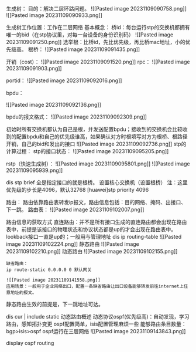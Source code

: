 生成树：
	 目的：解决二层环路问题。
	![[Pasted image 20231109090758.png]]	
	![[Pasted image 20231109090933.png]]

生成树工作位置：工作在二层网络
基本概念：
	桥id：每台运行stp的交换机都拥有唯一的bid（在stp协议里，对每一台设备的身份识别码）
![[Pasted image 20231109091250.png]]
选举根：比桥id，先比优先级，再比桥mac地址，小的优先级高。
根桥：
![[Pasted image 20231109091435.png]]

开销（cost）：
![[Pasted image 20231109091520.png]]
rpc：
![[Pasted image 20231109091903.png]]

portid：
![[Pasted image 20231109092016.png]]

bpdu：

![[Pasted image 20231109092136.png]]

bpdu的报文格式：
![[Pasted image 20231109092309.png]]

初始时所有交换机都认为自己是根，并发送配置bpdu；接收到的交换机会比较收到的配置bpdu和自己的优先级谁高，如果确认对方时根填写对方为根桥、根路径开销，自己的bid和发出的接口
![[Pasted image 20231109092736.png]]
stp的计算过程：
stp的接口状态：
![[Pasted image 20231109095205.png]]



rstp（快速生成树）：
![[Pasted image 20231109095801.png]]
![[Pasted image 20231109095939.png]]



dis stp brief
全是指定接口的就是根桥。
设置核心交换机（设置根桥）
注：这里优先级的步长是4096，默认32768
[huawei]stp priority 4096











路由：
路由依靠路由表转发ip报文，路由信息包括：目的网络、掩码、出接口、下一跳。
路由表：
![[Pasted image 20231109102007.png]]

路由信息的获取方式
	直连路由：并不是所有接口生成的直连路由都会出现在路由表中，前提是该接口的物理状态和协议状态都是up的才会出现在路由表中。
	lookback接口一直是up的；一般用与管理地址
	dis ip routing-table
	![[Pasted image 20231109102224.png]]
	静态路由
	![[Pasted image 20231109102210.png]]
	动态路由
	![[Pasted image 20231109102155.png]]

	缺省路由：
	ip route-static 0.0.0.0 0 默认网关
	
	![[Pasted image 20231109141558.png]]
	应用场景：一般用于企业网络出口，配置一条缺省路由让出口设备能够转发前往internet上任意地址的报文。


静态路由生效的前提是，下一跳地址可达。


dis cur | include static
动态路由概述
动态协议ospf(优先级高)：自动发现，学习路由，感知拓扑变更
ospf配置简单，isis配置管理麻烦一些
能够路由条目数量：bgp>isis>ospf
ospf运行在三层网络
![[Pasted image 20231109143843.png]]

display ospf routing








































